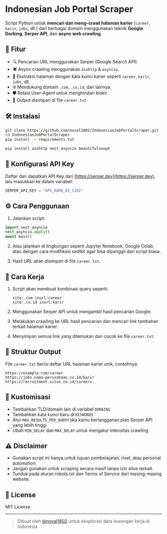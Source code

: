 # Indonesian Job Portal Scraper

Script Python untuk **mencari dan meng-crawl halaman karier** (`career`, `karir`, `jobs`, dll.) dari berbagai domain menggunakan teknik **Google Dorking**, **Serper API**, dan **async web crawling**.

## 🚀 Fitur

* 🔍 Pencarian URL menggunakan Serper (Google Search API).
* 🕷️ Async crawling menggunakan `aiohttp` & `asyncio`.
* 📄 Ekstraksi halaman dengan kata kunci karier seperti `career`, `karir`, `jobs`, dll.
* 🌐 Mendukung domain `.com`, `.co.id`, dan lainnya.
* 🛡️ Rotasi User-Agent untuk menghindari blokir.
* 📁 Output disimpan di file `career.txt`.

## 🛠️ Instalasi

```bash
git clone https://github.com/noval1802/IndonesianJobPortalScraper.git
cd IndonesianJobPortalScraper
pip install -r requirements.txt
```

```bash
pip install aiohttp nest_asyncio beautifulsoup4
```

## 🔑 Konfigurasi API Key

Daftar dan dapatkan API Key dari [https://serper.dev](https://serper.dev), lalu masukkan ke dalam variabel:

```python
SERPER_API_KEY = "API_KAMU_DI_SINI"
```

## ⚙️ Cara Penggunaan

1. Jalankan script:

```python
import nest_asyncio
nest_asyncio.apply()
await main()
```

2. Atau jalankan di lingkungan seperti Jupyter Notebook, Google Colab, atau dengan cara modifikasi sedikit agar bisa dipanggil dari script biasa.

3. Hasil URL akan disimpan di file `career.txt`.

## 🧠 Cara Kerja

1. Script akan membuat kombinasi query seperti:

   ```
   site:.com inurl:career
   site:.co.id inurl:karir
   ```
2. Menggunakan Serper API untuk mengambil hasil pencarian Google.
3. Melakukan crawling ke URL hasil pencarian dan mencari link tambahan terkait halaman karier.
4. Menyimpan semua link yang ditemukan dan cocok ke file `career.txt`.

## 📂 Struktur Output

File `career.txt` berisi daftar URL halaman karier unik, contohnya:

```
https://example.com/career
https://jobs.nama-perusahaan.co.id/karir
https://recruitment.situs.co.id/careers
```

## 📝 Kustomisasi

* Tambahkan TLD/domain lain di variabel `DOMAINS`
* Tambahkan kata kunci baru di `KEYWORDS`
* Atur `MAX_RESULTS_PER_QUERY` jika kamu berlangganan plan Serper API yang lebih tinggi
* Ubah `MIN_DELAY` dan `MAX_DELAY` untuk mengatur intensitas crawling

## ⚠️ Disclaimer

* Gunakan script ini hanya untuk tujuan pembelajaran, riset, atau personal automation.
* Jangan gunakan untuk scraping secara masif tanpa izin situs terkait.
* Tunduk pada aturan robots.txt dan Terms of Service dari masing-masing website.

## 📄 License

MIT License

---

> Dibuat oleh [@noval1802](https://github.com/noval1802) untuk eksplorasi data lowongan kerja di Indonesia
